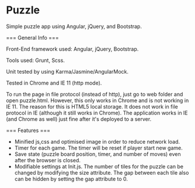 # Puzzle
Simple puzzle app using Angular, jQuery, and Bootstrap.

=== General Info ===

Front-End framework used: Angular, jQuery, Bootstrap.

Tools used: Grunt, Scss.

Unit tested by using Karma/Jasmine/AngularMock.

Tested in Chrome and IE 11 (http mode).

To run the page in file protocol (instead of http), just go to web folder and open puzzle.html. However, this only works in Chrome and is not working in IE 11. The reason for this is HTML5 local storage. It does not work in file protocol in IE (although it still works in Chrome). The application works in IE (and Chrome as well) just fine after it's deployed to a server.

=== Features ===

- Minified js,css and optimised image in order to reduce network load.
- Timer for each game. The timer will be reset if player start new game.
- Save state (puzzle board position, timer, and number of moves) even after the browser is closed.
- Modifiable settings at Init.js. The number of tiles for the puzzle can be changed by modifying the size attribute. The gap between each tile also can be hidden by setting the gap attribute to 0.
